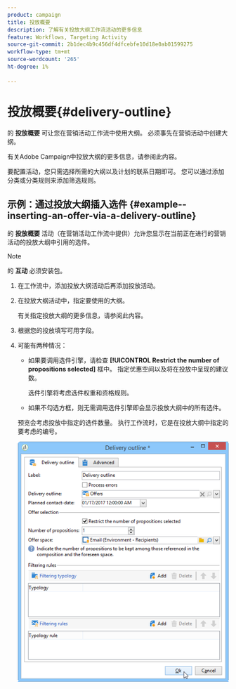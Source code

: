 ```yaml
---
product: campaign
title: 投放概要
description: 了解有关投放大纲工作流活动的更多信息
feature: Workflows, Targeting Activity
source-git-commit: 2b1dec4b9c456df4dfcebfe10d18e0ab01599275
workflow-type: tm+mt
source-wordcount: '265'
ht-degree: 1%

---
```


# 投放概要{#delivery-outline}



的 **投放概要** 可让您在营销活动工作流中使用大纲。 必须事先在营销活动中创建大纲。

有关Adobe Campaign中投放大纲的更多信息，请参阅此内容。

要配置活动，您只需选择所需的大纲以及计划的联系日期即可。 您可以通过添加分类或分类规则来添加筛选规则。

## 示例：通过投放大纲插入选件 {#example--inserting-an-offer-via-a-delivery-outline}

的 **投放概要** 活动（在营销活动工作流中提供）允许您显示在当前正在进行的营销活动的投放大纲中引用的选件。

>[!NOTE]
>
>的 **互动** 必须安装包。

1. 在工作流中，添加投放大纲活动后再添加投放活动。
1. 在投放大纲活动中，指定要使用的大纲。

   有关指定投放大纲的更多信息，请参阅此内容。

1. 根据您的投放填写可用字段。
1. 可能有两种情况：

   * 如果要调用选件引擎，请检查 **[!UICONTROL Restrict the number of propositions selected]** 框中。 指定优惠空间以及将在投放中呈现的建议数。

      选件引擎将考虑选件权重和资格规则。

   * 如果不勾选方框，则无需调用选件引擎即会显示投放大纲中的所有选件。

   预览会考虑投放中指定的选件数量。 执行工作流时，它是在投放大纲中指定的要考虑的编号。

   ![](assets/int_compo_offre_wf1.png)
